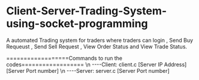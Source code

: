 # Client-Server-Trading-System-using-socket-programming
A automated Trading system for traders where traders can login , Send Buy Requeust , Send Sell
Request , View Order Status and View Trade Status.

==================Commands to run the codes==================  \n
----Client:  client.c [Server IP Address]  [Server Port number]  \n
----Server:  server.c [Server Port number]




